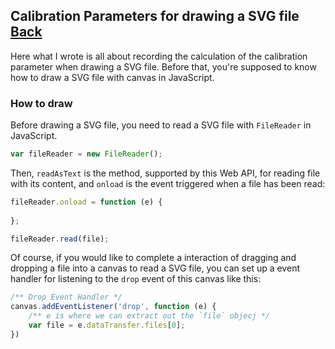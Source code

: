 ## Calibration Parameters for drawing a SVG file [Back](./../SVG.md)

Here what I wrote is all about recording the calculation of the calibration parameter when drawing a SVG file. Before that, you're supposed to know how to draw a SVG file with canvas in JavaScript.

### How to draw

Before drawing a SVG file, you need to read a SVG file with `FileReader` in JavaScript.

```js
var fileReader = new FileReader();
```

Then, `readAsText` is the method, supported by this Web API, for reading file with its content, and `onload` is the event triggered when a file has been read:

```js
fileReader.onload = function (e) {
    
};

fileReader.read(file);
```

Of course, if you would like to complete a interaction of dragging and dropping a file into a canvas to read a SVG file, you can set up a event handler for listening to the `drop` event of this canvas like this:

```js
/** Drop Event Handler */
canvas.addEventListener('drop', function (e) {
    /** e is where we can extract out the `file` objecj */
    var file = e.dataTransfer.files[0];
})
```
